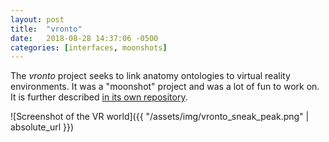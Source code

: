 ```yaml
---
layout: post
title:  "vronto"
date:   2018-08-28 14:37:06 -0500
categories: [interfaces, moonshots]
---
```


The _vronto_ project seeks to link anatomy ontologies to virtual reality environments. It was a "moonshot" project and was a lot of fun to work on. It is further described [in its own repository](https://github.com/bioip/vronto).

![Screenshot of the VR world]({{ "/assets/img/vronto_sneak_peak.png" | absolute_url }})
